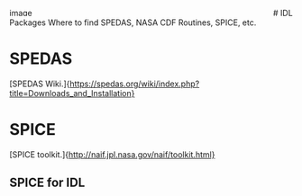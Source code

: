 <img width="468" height="14" alt="image" src="https://github.com/user-attachments/assets/c229918c-6bdd-462b-b29a-61bac94171e2" /># IDL Packages
Where to find SPEDAS, NASA CDF Routines, SPICE, etc. 

# SPEDAS
[SPEDAS Wiki.]{https://spedas.org/wiki/index.php?title=Downloads_and_Installation}

# SPICE
[SPICE toolkit.]{http://naif.jpl.nasa.gov/naif/toolkit.html}

## SPICE for IDL

